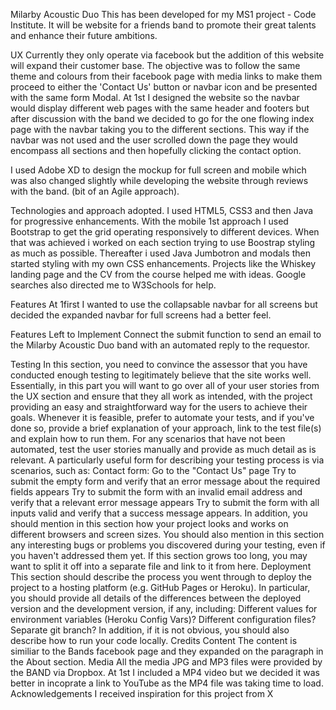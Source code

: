 Milarby Acoustic Duo
This has been developed for my MS1 project - Code Institute. 
It will be website for a friends band to promote their great talents and enhance their future ambitions.

UX
Currently they only operate via facebook but the addition of this website will expand their customer base.
The objective was to follow the same theme and colours from their facebook page with media links to make them proceed to either the 'Contact Us' button or navbar icon and be presented with the same form Modal.
At 1st I designed the website so the navbar would display different web pages with the same header and footers but after discussion with the band we decided to go for the one flowing index page with the navbar taking you to the different sections. This way if the navbar was not used and the user scrolled down the page they would encompass all sections and then hopefully clicking the contact option.    

I used Adobe XD to design the mockup for full screen and mobile which was also changed slightly while developing the website through reviews with the band. (bit of an Agile approach).

Technologies and approach adopted.
I used HTML5, CSS3 and then Java for progressive enhancements. With the mobile 1st approach I used Bootstrap to get the grid operating responsively to different devices. When that was achieved i worked on each section trying to use Boostrap styling as much as possible. Thereafter i used Java Jumbotron and modals then started styling with my own CSS enhancements.
Projects like the Whiskey landing page and the CV from the course helped me with ideas. Google searches also directed me to W3Schools for help.      

Features
At 1first I wanted to use the collapsable navbar for all screens but decided the expanded navbar for full screens had a better feel. 


Features Left to Implement
Connect the submit function to send an email to the Milarby Acoustic Duo band with an automated reply to the requestor.

Testing
In this section, you need to convince the assessor that you have conducted enough testing to legitimately believe that the site works well. Essentially, in this part you will want to go over all of your user stories from the UX section and ensure that they all work as intended, with the project providing an easy and straightforward way for the users to achieve their goals.
Whenever it is feasible, prefer to automate your tests, and if you've done so, provide a brief explanation of your approach, link to the test file(s) and explain how to run them.
For any scenarios that have not been automated, test the user stories manually and provide as much detail as is relevant. A particularly useful form for describing your testing process is via scenarios, such as:
Contact form:
Go to the "Contact Us" page
Try to submit the empty form and verify that an error message about the required fields appears
Try to submit the form with an invalid email address and verify that a relevant error message appears
Try to submit the form with all inputs valid and verify that a success message appears.
In addition, you should mention in this section how your project looks and works on different browsers and screen sizes.
You should also mention in this section any interesting bugs or problems you discovered during your testing, even if you haven't addressed them yet.
If this section grows too long, you may want to split it off into a separate file and link to it from here.
Deployment
This section should describe the process you went through to deploy the project to a hosting platform (e.g. GitHub Pages or Heroku).
In particular, you should provide all details of the differences between the deployed version and the development version, if any, including:
Different values for environment variables (Heroku Config Vars)?
Different configuration files?
Separate git branch?
In addition, if it is not obvious, you should also describe how to run your code locally.
Credits
Content
The content is similiar to the Bands facebook page and they expanded on the paragraph in the About section.
Media
All the media JPG and MP3 files were provided by the BAND via Dropbox. At 1st I included a MP4 video but we decided it was better in incoprate a link to YouTube as the MP4 file was taking time to load.
Acknowledgements
I received inspiration for this project from X





